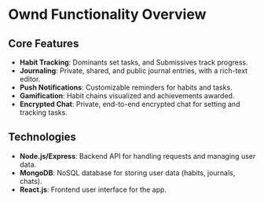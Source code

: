 # Ownd Functionality Overview

## Core Features
- **Habit Tracking**: Dominants set tasks, and Submissives track progress.
- **Journaling**: Private, shared, and public journal entries, with a rich-text editor.
- **Push Notifications**: Customizable reminders for habits and tasks.
- **Gamification**: Habit chains visualized and achievements awarded.
- **Encrypted Chat**: Private, end-to-end encrypted chat for setting and tracking tasks.

## Technologies
- **Node.js/Express**: Backend API for handling requests and managing user data.
- **MongoDB**: NoSQL database for storing user data (habits, journals, chats).
- **React.js**: Frontend user interface for the app.
